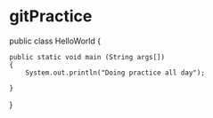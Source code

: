 # gitPractice

public class HelloWorld {

	public static void main (String args[]) 
	{
		System.out.println("Doing practice all day");

	}
}		

